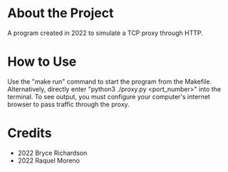 # About the Project
A program created in 2022 to simulate a TCP proxy through HTTP.

# How to Use
Use the "make run" command to start the program from the Makefile. 
Alternatively, directly enter "python3 ./proxy.py <port_number>" into the terminal.
To see output, you must configure your computer's internet browser to pass traffic
through the proxy.

# Credits
- 2022 Bryce Richardson
- 2022 Raquel Moreno